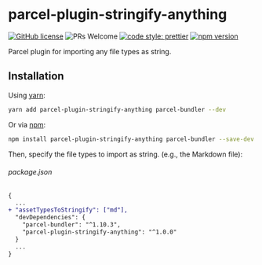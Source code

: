 # parcel-plugin-stringify-anything
[![GitHub license](https://img.shields.io/badge/license-MIT-blue.svg)](https://github.com/LeetCode-OpenSource/parcel-plugin-stringify-anything/blob/master/LICENSE) ![PRs Welcome](https://img.shields.io/badge/PRs-welcome-brightgreen.svg) [![code style: prettier](https://img.shields.io/badge/code_style-prettier-ff69b4.svg?style=flat)](https://github.com/prettier/prettier) [![npm version](https://img.shields.io/npm/v/parcel-plugin-stringify-anything.svg?style=flat)](https://www.npmjs.com/package/parcel-plugin-stringify-anything)

Parcel plugin for importing any file types as string.

## Installation
Using [yarn](https://yarnpkg.com/):
```bash
yarn add parcel-plugin-stringify-anything parcel-bundler --dev
```

Or via [npm](https://docs.npmjs.com):
```bash
npm install parcel-plugin-stringify-anything parcel-bundler --save-dev
```

Then, specify the file types to import as string. (e.g., the Markdown file):
###### package.json
```diff
{
  ...
+ "assetTypesToStringify": ["md"],
  "devDependencies": {
    "parcel-bundler": "^1.10.3",
    "parcel-plugin-stringify-anything": "^1.0.0"
  }
  ...
}
```
